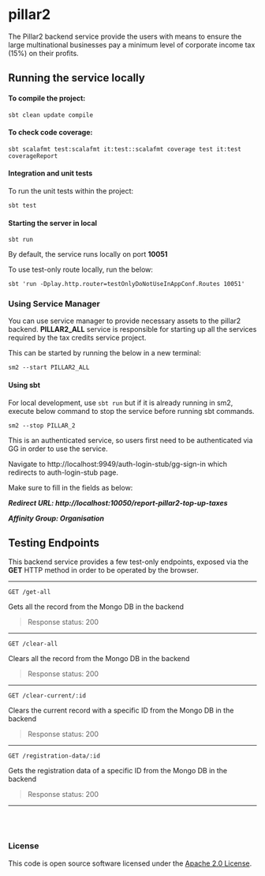 # pillar2

The Pillar2 backend service provide the users with means to ensure the large multinational businesses pay a minimum
level of corporate income tax (15%) on their profits.

## Running the service locally

#### To compile the project:

`sbt clean update compile`

#### To check code coverage:

`sbt scalafmt test:scalafmt it:test::scalafmt coverage test it:test coverageReport`

#### Integration and unit tests

To run the unit tests within the project:

`sbt test`

#### Starting the server in local
`sbt run`

By default, the service runs locally on port **10051**

To use test-only route locally, run the below:

`sbt 'run -Dplay.http.router=testOnlyDoNotUseInAppConf.Routes 10051'`

### Using Service Manager

You can use service manager to provide necessary assets to the pillar2 backend.
**PILLAR2_ALL** service is responsible for starting up all the services required by the tax credits service project.

This can be started by running the below in a new terminal:

    sm2 --start PILLAR2_ALL

#### Using sbt

For local development, use `sbt run` but if it is already running in sm2, execute below command to stop the
service before running sbt commands.

    sm2 --stop PILLAR_2

This is an authenticated service, so users first need to be authenticated via GG in order to use the service.

Navigate to http://localhost:9949/auth-login-stub/gg-sign-in which redirects to auth-login-stub page.

Make sure to fill in the fields as below:

***Redirect URL: http://localhost:10050/report-pillar2-top-up-taxes***

***Affinity Group: Organisation***

## Testing Endpoints

This backend service provides a few test-only endpoints, exposed via the **GET** HTTP method in order to be operated by the browser.

---------------------

```GET /get-all```

Gets all the record from the Mongo DB in the backend

> Response status: 200

---------------------

```GET /clear-all```

Clears all the record from the Mongo DB in the backend

> Response status: 200

---------------------

```GET /clear-current/:id```

Clears the current record with a specific ID from the Mongo DB in the backend

> Response status: 200

---------------------

```GET /registration-data/:id```

Gets the registration data of a specific ID from the Mongo DB in the backend

> Response status: 200

---------------------
<br><br>

### License

This code is open source software licensed under the [Apache 2.0 License]("http://www.apache.org/licenses/LICENSE-2.0.html").